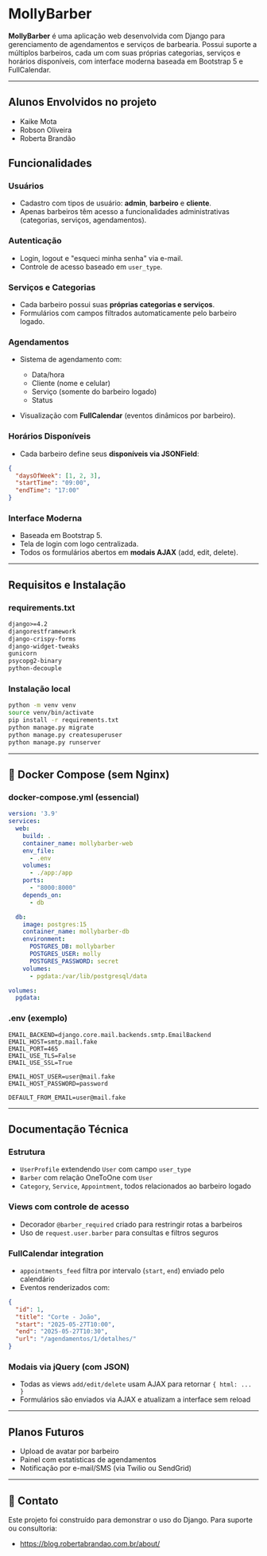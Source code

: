 # MollyBarber

**MollyBarber** é uma aplicação web desenvolvida com Django para gerenciamento de agendamentos e serviços de barbearia. Possui suporte a múltiplos barbeiros, cada um com suas próprias categorias, serviços e horários disponíveis, com interface moderna baseada em Bootstrap 5 e FullCalendar.

---

## Alunos Envolvidos no projeto

- Kaike Mota
- Robson Oliveira
- Roberta Brandão

##  Funcionalidades

### Usuários

* Cadastro com tipos de usuário: **admin**, **barbeiro** e **cliente**.
* Apenas barbeiros têm acesso a funcionalidades administrativas (categorias, serviços, agendamentos).

### Autenticação

* Login, logout e "esqueci minha senha" via e-mail.
* Controle de acesso baseado em `user_type`.

### Serviços e Categorias

* Cada barbeiro possui suas **próprias categorias e serviços**.
* Formulários com campos filtrados automaticamente pelo barbeiro logado.

### Agendamentos

* Sistema de agendamento com:

  * Data/hora
  * Cliente (nome e celular)
  * Serviço (somente do barbeiro logado)
  * Status
* Visualização com **FullCalendar** (eventos dinâmicos por barbeiro).

### Horários Disponíveis

* Cada barbeiro define seus **disponíveis via JSONField**:

```json
{
  "daysOfWeek": [1, 2, 3],
  "startTime": "09:00",
  "endTime": "17:00"
}
```

### Interface Moderna

* Baseada em Bootstrap 5.
* Tela de login com logo centralizada.
* Todos os formulários abertos em **modais AJAX** (add, edit, delete).

---

##  Requisitos e Instalação

### requirements.txt

```txt
django>=4.2
djangorestframework
django-crispy-forms
django-widget-tweaks
gunicorn
psycopg2-binary
python-decouple
```

### Instalação local

```bash
python -m venv venv
source venv/bin/activate
pip install -r requirements.txt
python manage.py migrate
python manage.py createsuperuser
python manage.py runserver
```

---

## 🛁 Docker Compose (sem Nginx)

### docker-compose.yml (essencial)

```yaml
version: '3.9'
services:
  web:
    build: .
    container_name: mollybarber-web
    env_file:
      - .env
    volumes:
      - ./app:/app
    ports:
      - "8000:8000"
    depends_on:
      - db

  db:
    image: postgres:15
    container_name: mollybarber-db
    environment:
      POSTGRES_DB: mollybarber
      POSTGRES_USER: molly
      POSTGRES_PASSWORD: secret
    volumes:
      - pgdata:/var/lib/postgresql/data

volumes:
  pgdata:
```

### .env (exemplo)

```env
EMAIL_BACKEND=django.core.mail.backends.smtp.EmailBackend
EMAIL_HOST=smtp.mail.fake
EMAIL_PORT=465
EMAIL_USE_TLS=False
EMAIL_USE_SSL=True

EMAIL_HOST_USER=user@mail.fake
EMAIL_HOST_PASSWORD=password

DEFAULT_FROM_EMAIL=user@mail.fake
```

---

##  Documentação Técnica

### Estrutura

* `UserProfile` extendendo `User` com campo `user_type`
* `Barber` com relação OneToOne com `User`
* `Category`, `Service`, `Appointment`, todos relacionados ao barbeiro logado

### Views com controle de acesso

* Decorador `@barber_required` criado para restringir rotas a barbeiros
* Uso de `request.user.barber` para consultas e filtros seguros

### FullCalendar integration

* `appointments_feed` filtra por intervalo (`start`, `end`) enviado pelo calendário
* Eventos renderizados com:

```json
{
  "id": 1,
  "title": "Corte - João",
  "start": "2025-05-27T10:00",
  "end": "2025-05-27T10:30",
  "url": "/agendamentos/1/detalhes/"
}
```

### Modais via jQuery (com JSON)

* Todas as views `add/edit/delete` usam AJAX para retornar `{ html: ... }`
* Formulários são enviados via AJAX e atualizam a interface sem reload

---

## Planos Futuros

* Upload de avatar por barbeiro
* Painel com estatísticas de agendamentos
* Notificação por e-mail/SMS (via Twilio ou SendGrid)

---

## 💌 Contato

Este projeto foi construído para demonstrar o uso do Django. Para suporte ou consultoria:

* https://blog.robertabrandao.com.br/about/
